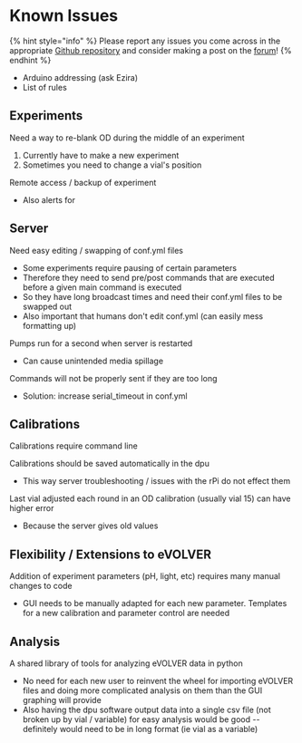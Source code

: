 # Known Issues

{% hint style="info" %}
Please report any issues you come across in the appropriate [Github repository](https://github.com/FYNCH-BIO/) and consider making a post on the [forum](https://www.evolver.bio/)!
{% endhint %}



* Arduino addressing (ask Ezira)
* List of rules

## Experiments

Need a way to re-blank OD during the middle of an experiment

1. Currently have to make a new experiment
2. Sometimes you need to change a vial's position

Remote access / backup of experiment

* Also alerts for

## Server

Need easy editing / swapping of conf.yml files

* Some experiments require pausing of certain parameters
* Therefore they need to send pre/post commands that are executed before a given main command is executed
* So they have long broadcast times and need their conf.yml files to be swapped out
* Also important that humans don't edit conf.yml (can easily mess formatting up)

Pumps run for a second when server is restarted

* Can cause unintended media spillage

Commands will not be properly sent if they are too long

* Solution: increase serial\_timeout in conf.yml

## Calibrations

Calibrations require command line

Calibrations should be saved automatically in the dpu

* This way server troubleshooting / issues with the rPi do not effect them

Last vial adjusted each round in an OD calibration (usually vial 15) can have higher error

* Because the server gives old values

## Flexibility / Extensions to eVOLVER

Addition of experiment parameters (pH, light, etc) requires many manual changes to code

* GUI needs to be manually adapted for each new parameter. Templates for a new calibration and parameter control are needed

## Analysis

A shared library of tools for analyzing eVOLVER data in python

* No need for each new user to reinvent the wheel for importing eVOLVER files and doing more complicated analysis on them than the GUI graphing will provide
* Also having the dpu software output data into a single csv file (not broken up by vial / variable) for easy analysis would be good -- definitely would need to be in long format (ie vial as a variable)
